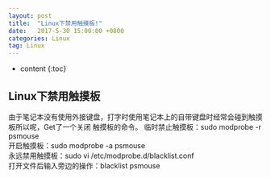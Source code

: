 ```yaml
---
layout: post
title:  "Linux下禁用触摸板!"
date:   2017-5-30 15:00:00 +0800
categories: Linux
tag: Linux
---
```


* content
{:toc}



Linux下禁用触摸板
--------------------

由于笔记本没有使用外接键盘，打字时使用笔记本上的自带键盘时经常会碰到触摸板所以呢，Get了一个关闭
触摸板的命令。
临时禁止触摸板：sudo modprobe -r psmouse <br>
开启触摸板：sudo modprobe -a psmouse <br>
永远禁用触摸板：sudo vi /etc/modprobe.d/blacklist.conf<br>
打开文件后输入旁边的操作：blacklist psmouse

